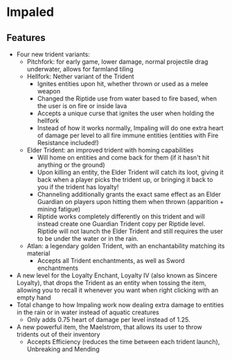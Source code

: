 # Impaled

## Features
- Four new trident variants:
    - Pitchfork: for early game, lower damage, normal projectile drag underwater, allows for farmland tiling
    - Hellfork: Nether variant of the Trident
        - Ignites entities upon hit, whether thrown or used as a melee weapon
        - Changed the Riptide use from water based to fire based, when the user is on fire or inside lava
        - Accepts a unique curse that ignites the user when holding the hellfork
        - Instead of how it works normally, Impaling will do one extra heart of damage per level to all fire immune entities (entities with Fire Resistance included!)
    - Elder Trident: an improved trident with homing capabilities
        - Will home on entities and come back for them (if it hasn't hit anything or the ground)
        - Upon killing an entity, the Elder Trident will catch its loot, giving it back when a player picks the trident up, or bringing it back to you if the trident has loyalty!
        - Channeling additionally grants the exact same effect as an Elder Guardian on players upon hitting them when thrown (apparition + mining fatigue)
        - Riptide works completely differently on this trident and will instead create one Guardian Trident copy per Riptide level. Riptide will not launch the Elder Trident and still requires the user to be under the water or in the rain.
    - Atlan: a legendary golden Trident, with an enchantability matching its material
        - Accepts all Trident enchantments, as well as Sword enchantments
- A new level for the Loyalty Enchant, Loyalty IV (also known as Sincere Loyalty), that drops the Trident as an entity when tossing the item, allowing you to recall it whenever you want when right clicking with an empty hand
- Total change to how Impaling work now dealing extra damage to entities in the rain or in water instead of aquatic creatures
    - Only adds 0.75 heart of damage per level instead of 1.25.
- A new powerful item, the Maelstrom, that allows its user to throw tridents out of their inventory
    - Accepts Efficiency (reduces the time between each trident launch), Unbreaking and Mending